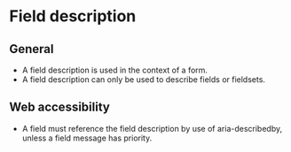 # Field description

## General

* A field description is used in the context of a form.
* A field description can only be used to describe fields or fieldsets.

## Web accessibility

* A field must reference the field description by use of aria-describedby,
 unless a field message has priority.
